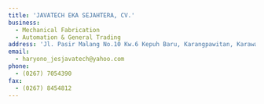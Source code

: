 ```yaml
---
title: 'JAVATECH EKA SEJAHTERA, CV.'
business:
  - Mechanical Fabrication
  - Automation & General Trading
address: 'Jl. Pasir Malang No.10 Kw.6 Kepuh Baru, Karangpawitan, Karawang'
email:
  - haryono_jesjavatech@yahoo.com
phone:
  - (0267) 7054390
fax:
  - (0267) 8454812
---
```

